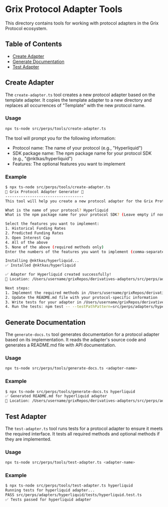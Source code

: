 # Grix Protocol Adapter Tools

This directory contains tools for working with protocol adapters in the Grix Protocol ecosystem.

## Table of Contents

- [Create Adapter](#create-adapter)
- [Generate Documentation](#generate-documentation)
- [Test Adapter](#test-adapter)

## Create Adapter

The `create-adapter.ts` tool creates a new protocol adapter based on the template adapter. It copies the template adapter to a new directory and replaces all occurrences of "Template" with the new protocol name.

### Usage

```bash
npx ts-node src/perps/tools/create-adapter.ts
```

The tool will prompt you for the following information:

- Protocol name: The name of your protocol (e.g., "Hyperliquid")
- SDK package name: The npm package name for your protocol SDK (e.g., "@nktkas/hyperliquid")
- Features: The optional features you want to implement

### Example

```bash
$ npx ts-node src/perps/tools/create-adapter.ts
🚀 Grix Protocol Adapter Generator 🚀
-----------------------------------
This tool will help you create a new protocol adapter for the Grix Protocol.

What is the name of your protocol? Hyperliquid
What is the npm package name for your protocol SDK? (Leave empty if none) @nktkas/hyperliquid

Select the features you want to implement:
1. Historical Funding Rates
2. Predicted Funding Rates
3. Open Interest Cap
4. All of the above
5. None of the above (required methods only)
Enter the numbers of the features you want to implement (comma-separated): 4

Installing @nktkas/hyperliquid...
✅ Installed @nktkas/hyperliquid

✅ Adapter for Hyperliquid created successfully!
📁 Location: /Users/username/grixRepos/derivatives-adapters/src/perps/adapters/hyperliquid

Next steps:
1. Implement the required methods in /Users/username/grixRepos/derivatives-adapters/src/perps/adapters/hyperliquid/methods/
2. Update the README.md file with your protocol-specific information
3. Write tests for your adapter in /Users/username/grixRepos/derivatives-adapters/src/perps/adapters/hyperliquid/tests/
4. Run the tests: npm test -- --testPathPattern=src/perps/adapters/hyperliquid
```

## Generate Documentation

The `generate-docs.ts` tool generates documentation for a protocol adapter based on its implementation. It reads the adapter's source code and generates a README.md file with API documentation.

### Usage

```bash
npx ts-node src/perps/tools/generate-docs.ts <adapter-name>
```

### Example

```bash
$ npx ts-node src/perps/tools/generate-docs.ts hyperliquid
✅ Generated README.md for hyperliquid adapter
📁 Location: /Users/username/grixRepos/derivatives-adapters/src/perps/adapters/hyperliquid/README.md
```

## Test Adapter

The `test-adapter.ts` tool runs tests for a protocol adapter to ensure it meets the required interface. It tests all required methods and optional methods if they are implemented.

### Usage

```bash
npx ts-node src/perps/tools/test-adapter.ts <adapter-name>
```

### Example

```bash
$ npx ts-node src/perps/tools/test-adapter.ts hyperliquid
Running tests for hyperliquid adapter...
PASS src/perps/adapters/hyperliquid/tests/hyperliquid.test.ts
✅ Tests passed for hyperliquid adapter
``` 